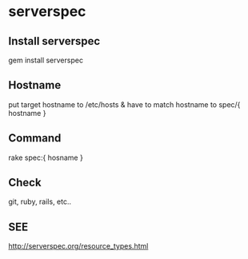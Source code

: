 # serverspec
## Install serverspec
gem install serverspec
## Hostname
put target hostname to /etc/hosts
&
have to match hostname to spec/{ hostname }
## Command
rake spec:{ hosname }
## Check
git, ruby, rails, etc..
## SEE
http://serverspec.org/resource_types.html
